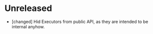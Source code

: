 # Unreleased

- [changed] Hid Executors from public API, as they are intended to be internal
  anyhow.
